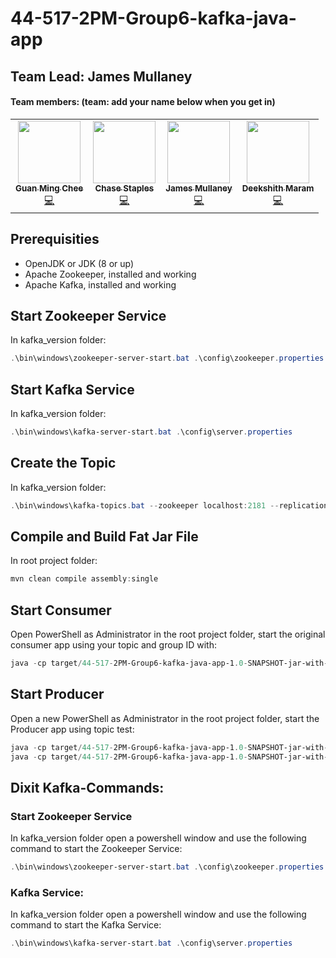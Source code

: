 # 44-517-2PM-Group6-kafka-java-app

## Team Lead: James Mullaney 

#### Team members: (team: add your name below when you get in)
<table>
  <tr>
  <td align="center"><a href="https://github.com/GuanMingChee"><img src="https://media-exp1.licdn.com/dms/image/C4E03AQFGCcqJt0vhMw/profile-displayphoto-shrink_800_800/0/1579219859147?e=1618444800&v=beta&t=7O8YlngIKOk8uvVM3E68Sv_VFgb7Da5xC9lz6PejEGQ" width="100px;" alt=""/><br /><sub><b>Guan Ming Chee</b></sub></a><br /><a href="https://github.com/GuanMingChee" title="Code">💻</a></td>
  <td align="center"><a href="https://github.com/ChaseStaples"><img src="https://avatars.githubusercontent.com/ChaseStaples" width="100px;" alt=""/><br /><sub><b>Chase Staples</b></sub></a><br /><a href="https://github.com/ChaseStaples" title="Code">💻</a></td>
   <td align="center"><a href="https://github.com/JamesRMullaney"><img src="https://avatars.githubusercontent.com/JamesRMullaney
" width="100px;" alt=""/><br /><sub><b>James Mullaney</b></sub></a><br /><a href="https://github.com/JamesRMullaney" title="Code">💻</a></td>
     <td align="center"><a href="https://github.com/Dixith1196"><img src="https://avatars.githubusercontent.com/u/60023341?s=460&u=fb45357be42f7f2b97401c4e7f6e607b781c8f8b&v=4" width="100px;" alt=""/><br /><sub><b>Deekshith Maram</b></sub></a><br /><a href="https://github.com/Dixith1196" title="Code">💻</a></td>
  </tr>
</table>

## Prerequisities

* OpenJDK or JDK (8 or up)
* Apache Zookeeper, installed and working
* Apache Kafka, installed and working

## Start Zookeeper Service

In kafka_version folder:
```PowerShell
.\bin\windows\zookeeper-server-start.bat .\config\zookeeper.properties
```

## Start Kafka Service

In kafka_version folder:
```PowerShell
.\bin\windows\kafka-server-start.bat .\config\server.properties
```

## Create the Topic

In kafka_version folder:

```PowerShell
.\bin\windows\kafka-topics.bat --zookeeper localhost:2181 --replication-factor 1 --partitions 1 --create --topic TOPIC-NAME-HERE
```

## Compile and Build Fat Jar File

In root project folder:

```PowerShell
mvn clean compile assembly:single
```

## Start Consumer

Open PowerShell as Administrator in the root project folder, start the original consumer app using your topic and group ID with:

```PowerShell
java -cp target/44-517-2PM-Group6-kafka-java-app-1.0-SNAPSHOT-jar-with-dependencies.jar edu.nwmissouri.bigdatasec2group6.kafka.Consumer test group1
```

## Start Producer

Open a new PowerShell as Administrator in the root project folder, start the Producer app using topic test:

```PowerShell
java -cp target/44-517-2PM-Group6-kafka-java-app-1.0-SNAPSHOT-jar-with-dependencies.jar edu.nwmissouri.bigdatasec2group6.kafka.ProducerByChase test
java -cp target/44-517-2PM-Group6-kafka-java-app-1.0-SNAPSHOT-jar-with-dependencies.jar edu.nwmissouri.bigdatasec2group6.kafka.ProducerByChee test
```

## Dixit Kafka-Commands:

### Start Zookeeper Service

In kafka_version folder open a powershell window and use the following command to start the Zookeeper Service:
```PowerShell
.\bin\windows\zookeeper-server-start.bat .\config\zookeeper.properties
```

### Kafka Service:

In kafka_version folder open a powershell window and use the following command to start the Kafka Service:
```PowerShell
.\bin\windows\kafka-server-start.bat .\config\server.properties
```
